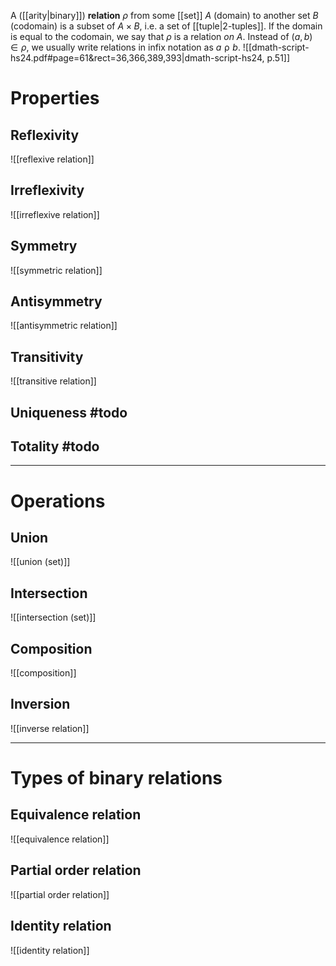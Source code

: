 
A ([[arity|binary]]) **relation** $\rho$ from some [[set]] $A$ (domain) to another set $B$ (codomain) is a subset of $A \times B$, i.e. a set of [[tuple|2-tuples]]. If the domain is equal to the codomain, we say that $\rho$ is a relation *on* $A$. Instead of $(a, b) \in \rho$, we usually write relations in infix notation as $a \mathrel{\rho} b$.
![[dmath-script-hs24.pdf#page=61&rect=36,366,389,393|dmath-script-hs24, p.51]]


# Properties

## Reflexivity
![[reflexive relation]]

## Irreflexivity
![[irreflexive relation]]

## Symmetry
![[symmetric relation]]

## Antisymmetry
![[antisymmetric relation]]

## Transitivity
![[transitive relation]]

## Uniqueness #todo


## Totality #todo


___

# Operations

## Union
![[union (set)]]

## Intersection
![[intersection (set)]]

## Composition
![[composition]]

## Inversion
![[inverse relation]]

___

# Types of binary relations

## Equivalence relation
![[equivalence relation]]

## Partial order relation
![[partial order relation]]

## Identity relation
![[identity relation]]